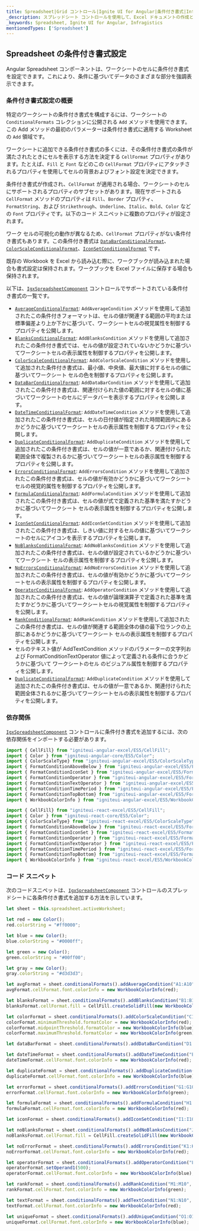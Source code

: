 ```yaml
---
title: Spreadsheet|Grid コントロール|Ignite UI for Angular|条件付き書式|Infragistics |
_description: スプレッドシート コントロールを使用して、Excel ドキュメントの作成と編集のエクスペリエンスをアプリケーションに直接埋め込むことができます。
_keywords: Spreadsheet, Ignite UI for Angular, Infragistics
mentionedTypes: ['Spreadsheet']
---
```


## Spreadsheet の条件付き書式設定

Angular Spreadsheet コンポーネントは、ワークシートのセルに条件付き書式を設定できます。これにより、条件に基づいてデータのさまざまな部分を強調表示できます。

### 条件付き書式設定の概要

特定のワークシートの条件付き書式を構成するには、ワークシートの `ConditionalFormats` コレクションに公開される `Add` メソッドを使用できます。この Add メソッドの最初のパラメーターは条件付き書式に適用する Worksheet の `Add` 領域です。

ワークシートに追加できる条件付き書式の多くには、その条件付き書式の条件が満たされたときにセルを表示する方法を決定する `CellFormat` プロパティがあります。たとえば、`Fill` と `Font` などのこの `CellFormat` プロパティにアタッチされるプロパティを使用してセルの背景およびフォント設定を決定できます。

条件付き書式が作成され、`CellFormat` が適用される場合、ワークシートのセルにサポートされるプロパティのサブセットがあります。現在サポートされる `CellFormat` メソッドのプロパティは `Fill`、`Border` プロパティ、`FormatString`、および `Strikethrough`、`Underline`、`Italic`、`Bold`、`Color` などの `Font` プロパティです。以下のコード スニペットに複数のプロパティが設定されます。

ワーク セルの可視化の動作が異なるため、`CellFormat` プロパティがない条件付き書式もあります。この条件付き書式は [`DataBarConditionalFormat`](/angular-apis/typescript/latest/classes/databarconditionalformat.html)、[`ColorScaleConditionalFormat`](/angular-apis/typescript/latest/classes/colorscaleconditionalformat.html)、[`IconSetConditionalFormat`](/angular-apis/typescript/latest/classes/iconsetconditionalformat.html) です。

既存の Workbook を Excel から読み込む際に、ワークブックが読み込まれた場合も書式設定は保持されます。ワークブックを Excel ファイルに保存する場合も保持されます。

以下は、[`IgxSpreadsheetComponent`](/angular-apis/typescript/latest/classes/igxspreadsheetcomponent.html) コントロールでサポートされている条件付き書式の一覧です。

-   [`AverageConditionalFormat`](/angular-apis/typescript/latest/classes/averageconditionalformat.html): `AddAverageCondition` メソッドを使用して追加されたこの条件付きフォーマットは、セルの値が関連する範囲の平均または標準偏差より上か下かに基づいて、ワークシートセルの視覚属性を制御するプロパティを公開します。
-   [`BlanksConditionalFormat`](/angular-apis/typescript/latest/classes/blanksconditionalformat.html): `AddBlanksCondition` メソッドを使用して追加されたこの条件付き書式では、セルの値が設定されていないかどうかに基づいてワークシートセルの表示属性を制御するプロパティを公開します。
-   [`ColorScaleConditionalFormat`](/angular-apis/typescript/latest/classes/colorscaleconditionalformat.html): `AddColorScaleCondition` メソッドを使用して追加された条件付き書式は、最小値、中央値、最大値に対するセルの値に基づいてワークシート セルの色を制御するプロパティを公開します。
-   [`DataBarConditionalFormat`](/angular-apis/typescript/latest/classes/databarconditionalformat.html): `AddDataBarCondition` メソッドを使用して追加されたこの条件付き書式は、関連付けられた値の範囲に対するセルの値に基づいてワークシートのセルにデータバーを表示するプロパティを公開します。
-   [`DateTimeConditionalFormat`](/angular-apis/typescript/latest/classes/datetimeconditionalformat.html): `AddDateTimeCondition` メソッドを使用して追加されたこの条件付き書式は、セルの日付値が指定された時間範囲内にあるかどうかに基づいてワークシートセルの表示属性を制御するプロパティを公開します。
-   [`DuplicateConditionalFormat`](/angular-apis/typescript/latest/classes/duplicateconditionalformat.html): `AddDuplicateCondition` メソッドを使用して追加されたこの条件付き書式は、セルの値が一意であるか、関連付けられた範囲全体で複製されるかに基づいてワークシートセルの表示属性を制御するプロパティを公開します。
-   [`ErrorsConditionalFormat`](/angular-apis/typescript/latest/classes/errorsconditionalformat.html): `AddErrorsCondition` メソッドを使用して追加されたこの条件付き書式は、セルの値が有効かどうかに基づいてワークシートセルの視覚的属性を制御するプロパティを公開します。
-   [`FormulaConditionalFormat`](/angular-apis/typescript/latest/classes/formulaconditionalformat.html): `AddFormulaCondition` メソッドを使用して追加されたこの条件付き書式は、セルの値が式で定義された基準を満たすかどうかに基づいてワークシート セルの表示属性を制御するプロパティを公開します。
-   [`IconSetConditionalFormat`](/angular-apis/typescript/latest/classes/iconsetconditionalformat.html): `AddIconSetCondition` メソッドを使用して追加されたこの条件付き書式は、しきい値に対するセルの値に基づいてワークシートのセルにアイコンを表示するプロパティを公開します。
-   [`NoBlanksConditionalFormat`](/angular-apis/typescript/latest/classes/noblanksconditionalformat.html): `AddNoBlanksCondition` メソッドを使用して追加されたこの条件付き書式は、セルの値が設定されているかどうかに基づいてワークシート セルの表示属性を制御するプロパティを公開します。
-   [`NoErrorsConditionalFormat`](/angular-apis/typescript/latest/classes/noerrorsconditionalformat.html): `AddNoErrorsCondition` メソッドを使用して追加されたこの条件付き書式は、セルの値が有効かどうかに基づいてワークシートセルの表示属性を制御するプロパティを公開します。
-   [`OperatorConditionalFormat`](/angular-apis/typescript/latest/classes/operatorconditionalformat.html): `AddOperatorCondition` メソッドを使用して追加されたこの条件付き書式は、セルの値が論理演算子で定義された基準を満たすかどうかに基づいてワークシートセルの視覚属性を制御するプロパティを公開します。
-   [`RankConditionalFormat`](/angular-apis/typescript/latest/classes/rankconditionalformat.html): `AddRankCondition` メソッドを使用して追加されたこの条件付き書式は、セルの値が関連する範囲全体の値の最下位ランクの上部にあるかどうかに基づいてワークシート セルの表示属性を制御するプロパティを公開します。
-   セルのテキスト値が AddTextCondition メソッドのパラメーターの文字列および FormatConditionTextOperator 値によって定義される条件に合うかどうかに基づいて ワークシートのセル のビジュアル属性を制御するプロパティを公開します。
-   [`DuplicateConditionalFormat`](/angular-apis/typescript/latest/classes/duplicateconditionalformat.html): `AddDuplicateCondition` メソッドを使用して追加されたこの条件付き書式は、セルの値が一意であるか、関連付けられた範囲全体されるかに基づいてワークシートセルの表示属性を制御するプロパティを公開します。

### 依存関係

[`IgxSpreadsheetComponent`](/angular-apis/typescript/latest/classes/igxspreadsheetcomponent.html) コントロールに条件付き書式を追加するには、次の依存関係をインポートする必要があります。

```ts
import { CellFill} from "igniteui-angular-excel/ES5/CellFill";
import { Color } from "igniteui-angular-core/ES5/Color";
import { ColorScaleType} from "igniteui-angular-excel/ES5/ColorScaleType";
import { FormatConditionAboveBelow } from "igniteui-angular-excel/ES5/FormatConditionAboveBelow";
import { FormatConditionIconSet } from "igniteui-angular-excel/ES5/FormatConditionIconSet";
import { FormatConditionOperator } from "igniteui-angular-excel/ES5/FormatConditionOperator";
import { FormatConditionTextOperator } from "igniteui-angular-excel/ES5/FormatConditionTextOperator";
import { FormatConditionTimePeriod } from "igniteui-angular-excel/ES5/FormatConditionTimePeriod";
import { FormatConditionTopBottom} from "igniteui-angular-excel/ES5/FormatConditionTopBottom";
import { WorkbookColorInfo } from "igniteui-angular-excel/ES5/WorkbookColorInfo";
```

```ts
import { CellFill} from "igniteui-react-excel/ES5/CellFill";
import { Color } from "igniteui-react-core/ES5/Color";
import { ColorScaleType} from "igniteui-react-excel/ES5/ColorScaleType";
import { FormatConditionAboveBelow } from "igniteui-react-excel/ES5/FormatConditionAboveBelow";
import { FormatConditionIconSet } from "igniteui-react-excel/ES5/FormatConditionIconSet";
import { FormatConditionOperator } from "igniteui-react-excel/ES5/FormatConditionOperator";
import { FormatConditionTextOperator } from "igniteui-react-excel/ES5/FormatConditionTextOperator";
import { FormatConditionTimePeriod } from "igniteui-react-excel/ES5/FormatConditionTimePeriod";
import { FormatConditionTopBottom} from "igniteui-react-excel/ES5/FormatConditionTopBottom";
import { WorkbookColorInfo } from "igniteui-react-excel/ES5/WorkbookColorInfo";
```

### コード スニペット

次のコードスニペットは、[`IgxSpreadsheetComponent`](/angular-apis/typescript/latest/classes/igxspreadsheetcomponent.html) コントロールのスプレッドシートに各条件付き書式を追加する方法を示しています。

```ts
let sheet = this.spreadsheet.activeWorksheet;

let red = new Color();
red.colorString = "#ff0000";

let blue = new Color();
blue.colorString = "#0000ff";

let green = new Color();
green.colorString = "#00ff00";

let gray = new Color();
gray.colorString = "#d3d3d3";

let avgFormat = sheet.conditionalFormats().addAverageCondition("A1:A10", FormatConditionAboveBelow.AboveAverage);
avgFormat.cellFormat.font.colorInfo = new WorkbookColorInfo(red);

let blanksFormat = sheet.conditionalFormats().addBlanksCondition("B1:B10");
blanksFormat.cellFormat.fill = CellFill.createSolidFill(new WorkbookColorInfo(gray));

let colorFormat = sheet.conditionalFormats().addColorScaleCondition("C1:C10", ColorScaleType.ThreeColor);
colorFormat.minimumThreshold.formatColor = new WorkbookColorInfo(red);
colorFormat.midpointThreshold.formatColor = new WorkbookColorInfo(blue);
colorFormat.maximumThreshold.formatColor = new WorkbookColorInfo(green);

let dataBarFormat = sheet.conditionalFormats().addDataBarCondition("D1:D10");

let dateTimeFormat = sheet.conditionalFormats().addDateTimeCondition("E1:E10", FormatConditionTimePeriod.NextWeek);
dateTimeFormat.cellFormat.font.colorInfo = new WorkbookColorInfo(red);

let duplicateFormat = sheet.conditionalFormats().addDuplicateCondition("F1:F10");
duplicateFormat.cellFormat.font.colorInfo = new WorkbookColorInfo(blue);

let errorFormat = sheet.conditionalFormats().addErrorsCondition("G1:G10");
errorFormat.cellFormat.font.colorInfo = new WorkbookColorInfo(green);

let formulaFormat = sheet.conditionalFormats().addFormulaCondition("H1:H10", "=H1>2");
formulaFormat.cellFormat.font.colorInfo = new WorkbookColorInfo(red);

let iconFormat = sheet.conditionalFormats().addIconSetCondition("I1:I10", FormatConditionIconSet.IconSet3TrafficLights1);

let noBlanksFormat = sheet.conditionalFormats().addNoBlanksCondition("J1:J10");
noBlanksFormat.cellFormat.fill = CellFill.createSolidFill(new WorkbookColorInfo(gray));

let noErrorFormat = sheet.conditionalFormats().addErrorsCondition("K1:K10");
noErrorFormat.cellFormat.font.colorInfo = new WorkbookColorInfo(red);

let operatorFormat = sheet.conditionalFormats().addOperatorCondition("L1:L10", FormatConditionOperator.Greater);
operatorFormat.setOperand1(500);
operatorFormat.cellFormat.font.colorInfo = new WorkbookColorInfo(blue);

let rankFormat = sheet.conditionalFormats().addRankCondition("M1:M10", FormatConditionTopBottom.Top, 5);
rankFormat.cellFormat.font.colorInfo = new WorkbookColorInfo(green);

let textFormat = sheet.conditionalFormats().addTextCondition("N1:N10", "A", FormatConditionTextOperator.Contains);
textFormat.cellFormat.font.colorInfo = new WorkbookColorInfo(red);

let uniqueFormat = sheet.conditionalFormats().addUniqueCondition("O1:O10");
uniqueFormat.cellFormat.font.colorInfo = new WorkbookColorInfo(blue);
```
